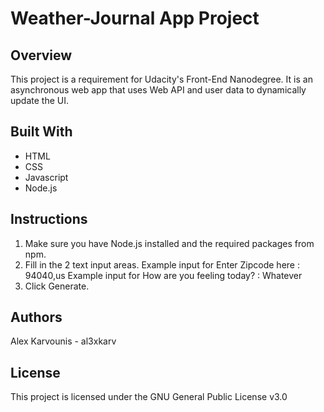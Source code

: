 # Weather-Journal App Project

## Overview

This project is a requirement for Udacity's Front-End Nanodegree.
It is an asynchronous web app that uses Web API and user data to dynamically update the UI.

## Built With

* HTML
* CSS
* Javascript
* Node.js

## Instructions

1. Make sure you have Node.js installed and the required packages from npm.
2. Fill in the 2 text input areas.
   Example input for Enter Zipcode here : 94040,us
   Example input for How are you feeling today? : Whatever
3. Click Generate.

## Authors

Alex Karvounis - al3xkarv

## License

This project is licensed under the GNU General Public License v3.0
